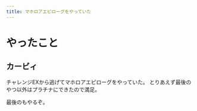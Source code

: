 ```yaml
---
title: マホロアエピローグをやっていた
---
```


# やったこと

## カービィ

チャレンジEXから逃げてマホロアエピローグをやっていた。
とりあえず最後のやつ以外はプラチナにできたので満足。

最後のもやるぞ。

